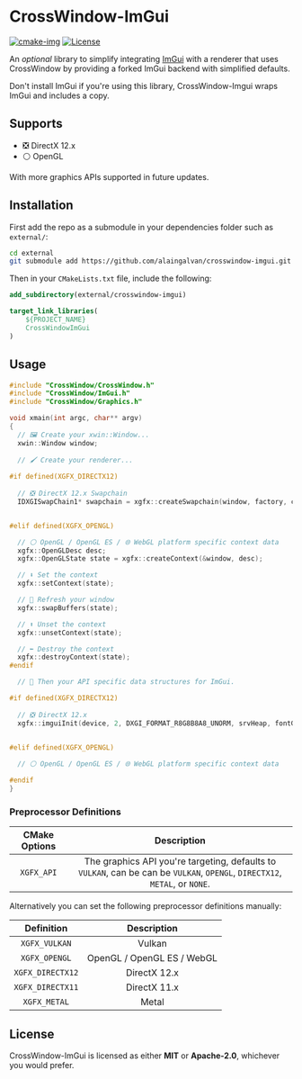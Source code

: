 # CrossWindow-ImGui

[![cmake-img]][cmake-url]
[![License][license-img]][license-url]

An *optional* library to simplify integrating [ImGui](https://github.com/ocornut/imgui) with a renderer that uses CrossWindow by providing a forked ImGui backend with simplified defaults.

Don't install ImGui if you're using this library, CrossWindow-Imgui wraps ImGui and includes a copy.

## Supports

- ❎ DirectX 12.x
- ⚪ OpenGL

With more graphics APIs supported in future updates.

## Installation

First add the repo as a submodule in your dependencies folder such as `external/`:

```bash
cd external
git submodule add https://github.com/alaingalvan/crosswindow-imgui.git
```

Then in your `CMakeLists.txt` file, include the following:

```cmake
add_subdirectory(external/crosswindow-imgui)

target_link_libraries(
    ${PROJECT_NAME}
    CrossWindowImGui
)
```

## Usage

```cpp
#include "CrossWindow/CrossWindow.h"
#include "CrossWindow/ImGui.h"
#include "CrossWindow/Graphics.h"

void xmain(int argc, char** argv)
{
  // 🖼️ Create your xwin::Window...
  xwin::Window window;
  
  // 🖌️ Create your renderer...
  
#if defined(XGFX_DIRECTX12)
  
  // ❎ DirectX 12.x Swapchain
  IDXGISwapChain1* swapchain = xgfx::createSwapchain(window, factory, commandQueue, &swapchainDesc);


#elif defined(XGFX_OPENGL)

  // ⚪ OpenGL / OpenGL ES / 🌐 WebGL platform specific context data
  xgfx::OpenGLDesc desc;
  xgfx::OpenGLState state = xgfx::createContext(&window, desc);

  // ⬇️ Set the context
  xgfx::setContext(state);

  // 🔀 Refresh your window
  xgfx::swapBuffers(state);

  // ⬆️ Unset the context
  xgfx::unsetContext(state);

  // ⬅️ Destroy the context
  xgfx::destroyContext(state);
#endif

  // 📄 Then your API specific data structures for ImGui.

#if defined(XGFX_DIRECTX12)
  
  // ❎ DirectX 12.x
  xgfx::imguiInit(device, 2, DXGI_FORMAT_R8G8B8A8_UNORM, srvHeap, fontGpuHandle, fontCpuHandle);
  

#elif defined(XGFX_OPENGL)

  // ⚪ OpenGL / OpenGL ES / 🌐 WebGL platform specific context data

#endif
}

```

### Preprocessor Definitions

| CMake Options | Description |
|:-------------:|:-----------:|
| `XGFX_API` | The graphics API you're targeting, defaults to `VULKAN`, can be can be `VULKAN`, `OPENGL`, `DIRECTX12`, `METAL`, or `NONE`. |

Alternatively you can set the following preprocessor definitions manually:

| Definition | Description |
|:-------------:|:-----------:|
| `XGFX_VULKAN` |  Vulkan |
| `XGFX_OPENGL` |  OpenGL / OpenGL ES / WebGL |
| `XGFX_DIRECTX12` | DirectX 12.x |
| `XGFX_DIRECTX11` | DirectX 11.x |
| `XGFX_METAL` | Metal |

## License

CrossWindow-ImGui is licensed as either **MIT** or **Apache-2.0**, whichever you would prefer.

[cmake-img]: https://img.shields.io/badge/cmake-3.6-1f9948.svg?style=flat-square
[cmake-url]: https://cmake.org/
[license-img]: https://img.shields.io/:license-mit-blue.svg?style=flat-square
[license-url]: https://opensource.org/licenses/MIT
